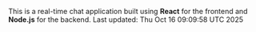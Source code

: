 This is a real-time chat application built using **React** for the frontend and **Node.js** for the backend.
Last updated: Thu Oct 16 09:09:58 UTC 2025
